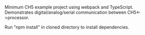 Minimum CH5 example project using webpack and TypeScript. Demonstrates digital/analog/serial communication between CH5<->processor.

Run "npm install" in cloned directory to install dependencies.
